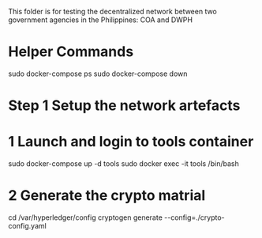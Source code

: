 This folder is for testing the decentralized network between two government agencies in the Philippines: COA and DWPH

Helper Commands
====================================
sudo docker-compose ps
sudo docker-compose down

Step 1   Setup the network artefacts
====================================

# 1 Launch and login to tools container
sudo docker-compose up -d tools
sudo docker exec -it tools /bin/bash

# 2 Generate the crypto matrial
cd /var/hyperledger/config
cryptogen generate --config=./crypto-config.yaml